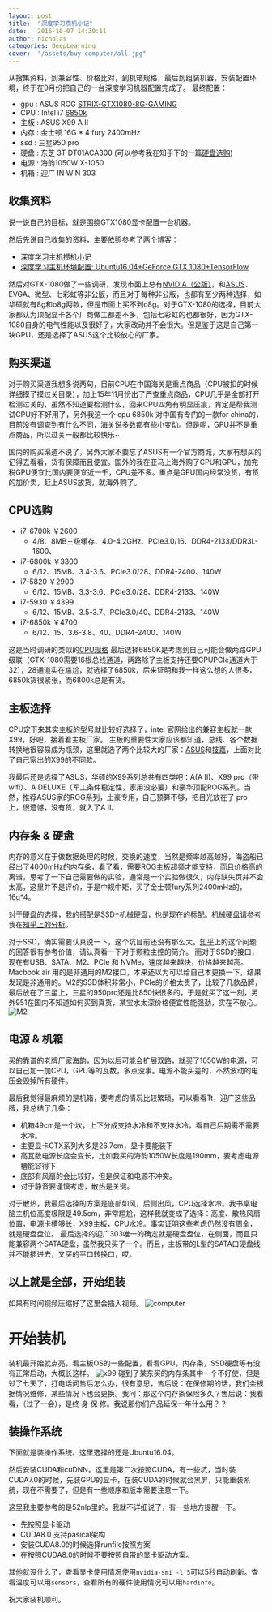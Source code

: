 ```yaml
---
layout: post
title:  "深度学习攒机小记"
date:   2016-10-07 14:30:11
author: nicholas
categories: DeepLearning
cover:  "/assets/buy-computer/all.jpg"
---
```


从搜集资料，到兼容性、价格比对，到机箱规格，最后到组装机器，安装配置环境，终于在9月份把自己的一台深度学习机器配置完成了。
最终配置：

- gpu : ASUS ROG [STRIX-GTX1080-8G-GAMING](http://www.asus.com.cn/Compare/Product.aspx?P_ID=1zMvS5oNHEGDTh6Q)
- CPU : Intel i7 [6850k](http://ark.intel.com/zh-cn/products/94188/Intel-Core-i7-6850K-Processor-15M-Cache-up-to-3_80-GHz)
- 主板 : ASUS X99 A II 
- 内存 : 金士顿 16G * 4 fury 2400mHz
- ssd : 三星950 pro
- 硬盘 : 东芝 3T DT01ACA300 (可以参考我在知乎下的一篇[硬盘选购](https://www.zhihu.com/question/27569776/answer/115022394?from=profile_answer_card))
- 电源 : 海韵1050W X-1050
- 机箱 : 迎广 IN WIN 303

## 收集资料

说一说自己的目标，就是围绕GTX1080显卡配置一台机器。

然后先说自己收集的资料，主要依照参考了两个博客：

- [深度学习主机攒机小记](http://mp.weixin.qq.com/s?__biz=MjM5ODkzMzMwMQ==&mid=2650408303&idx=1&sn=e4a61de98b82028bb49424e7acc4f805&scene=1&srcid=0729ivn68K1Eea5bDFPmCbyk&from=singlemessage&isappinstalled=0#wechat_redirecthttp://mp.weixin.qq.com/s?__biz=MjM5ODkzMzMwMQ==&mid=2650408303&idx=1&sn=e4a61de98b82028bb49424e7acc4f805&scene=1&srcid=0729ivn68K1Eea5bDFPmCbyk&from=singlemessage&isappinstalled=0#wechat_redirecthttp://mp.weixin.qq.com/s?__biz=MjM5ODkzMzMwMQ==&mid=2650408303&idx=1&sn=e4a61de98b82028bb49424e7acc4f805&scene=1&srcid=0729ivn68K1Eea5bDFPmCbyk&from=singlemessage&isappinstalled=0#wechat_redirecthttp://mp.weixin.qq.com/s?__biz=MjM5ODkzMzMwMQ==&mid=2650408303&idx=1&sn=e4a61de98b82028bb49424e7acc4f805&scene=1&srcid=0729ivn68K1Eea5bDFPmCbyk&from=singlemessage&isappinstalled=0#wechat_redirecthttp://mp.weixin.qq.com/s?__biz=MjM5ODkzMzMwMQ==&mid=2650408303&idx=1&sn=e4a61de98b82028bb49424e7acc4f805&scene=1&srcid=0729ivn68K1Eea5bDFPmCbyk&from=singlemessage&isappinstalled=0#wechat_redirecthttp://mp.weixin.qq.com/s?__biz=MjM5ODkzMzMwMQ==&mid=2650408303&idx=1&sn=e4a61de98b82028bb49424e7acc4f805&scene=1&srcid=0729ivn68K1Eea5bDFPmCbyk&from=singlemessage&isappinstalled=0#wechat_redirecthttp://mp.weixin.qq.com/s?__biz=MjM5ODkzMzMwMQ==&mid=2650408303&idx=1&sn=e4a61de98b82028bb49424e7acc4f805&scene=1&srcid=0729ivn68K1Eea5bDFPmCbyk&from=singlemessage&isappinstalled=0#wechat_redirect)
- [深度学习主机环境配置: Ubuntu16.04+GeForce GTX 1080+TensorFlow](http://www.52nlp.cn/深度学习主机环境配置-ubuntu16-04-geforce-gtx1080-tensorflow)

然后对GTX-1080做了一些调研，发现市面上总有[NVIDIA（公版）](http://www.geforce.cn/hardware/desktop-gpus)，和[ASUS](http://www.asus.com.cn/Compare/)、EVGA、微型、七彩虹等非公版，而且对于每种非公版，也都有至少两种选择，如华硕就有8g和o8g两款，但是市面上买不到o8g。对于GTX-1080的选择，目前大家都认为顶配显卡各个厂商做工都差不多，包括七彩虹的也都很好，因为GTX-1080自身的电气性能以及很好了，大家改动并不会很大。但是鉴于这是自己第一块GPU，还是选择了ASUS这个比较放心的厂家。

## 购买渠道

对于购买渠道我想多说两句，目前CPU在中国海关是重点商品（CPU被扣的时候详细摸了摸过关目录），加上15年11月份出了严查重点商品，CPU几乎是全部打开检测过关的，虽然不知道要检测什么，回来CPU四角有明显压痕，肯定是帮我测试CPU好不好用了，另外我这一个 cpu 6850k 对中国有专门的一款for china的，目前没有调查到有什么不同，海关说多数都有些小变动。但是呢，GPU并不是重点商品，所以过关一般都比较快乐~

国内的购买渠道不说了，另外大家不要忘了ASUS有一个官方商城，大家有想买的记得去看看，货有保障而且便宜。国外的我在亚马上海外购了CPU和GPU，加完税GPU便宜比国内要便宜近一千，CPU差不多。重点是GPU国内经常没货，有货的加价卖，赶上ASUS放货，就海外购了。

## CPU选购

- i7-6700k ￥2600
    - 4/8、8MB三级缓存、4.0-4.2GHz、PCIe3.0/16、DDR4-2133/DDR3L-1600、
- i7-6800k ￥3300
    - 6/12、15MB、3.4-3.6、PCIe3.0/28、DDR4-2400、140W
- i7-5820 ￥2900
    - 6/12、15MB、3.3-3.6、PCIe3.0/28、DDR4-2133、140W
- i7-5930 ￥4399
    - 6/12、15MB、3.5-3.7、PCIe3.0/40、DDR4-2133、140W
- i7-6850k ￥4700
    - 6/12、15、3.6-3.8、40、DDR4-2400、140W

这是当时调研的类似的[CPU规格](http://ark.intel.com/zh-cn/compare/94189,94188,94196)
最后选择6850K是考虑到自己可能会做两路GPU级联（GTX-1080需要16根总线通道，两路除了主板支持还要CPUPCIe通道大于32），28通道实在尴尬，就选择了6850k，后来证明和我一样这么想的人很多，6850k货很紧张，而6800k总是有货。

## 主板选择

CPU定下来其实主板的型号就比较好选择了，intel 官网给出的兼容主板就一款X99，好吧，接着看主板厂家。
主板的重要性大家应该都知道，总线、各个数据转换地很容易成为瓶颈，这里就选了两个比较大的厂家：[ASUS](http://www.asus.com.cn/Compare/)和[技嘉](http://www.gigabyte.cn/products/comparison/list.aspx?ck=2&pids=5284,5281,5812)，上面对比了自己家出的X99的不同款。

我最后还是选择了ASUS，华硕的X99系列总共有四类吧：A(A II)、X99 pro（带wifi）、A DELUXE（军工条件稳定性，家用没必要）和豪华顶配ROG系列。当然，推荐ASUS家的ROG系列，土豪专用，自己预算不够，把目光放在了 pro 上，很遗憾，没有货，就入了A II。

## 内存条 & 硬盘 

内存的意义在于做数据处理的时候，交换的速度，当然是频率越高越好，海盗船已经出了4000mHz的内存条，看了看，需要ROG主板超频才能支持，而且价格高的离谱，思考了一下自己需要做的实验，通常是一个实验做很久，内存缺失页并不会太高，这里并不是评价，于是中规中矩，买了金士顿fury系列2400mHz的，16g*4。

对于硬盘的选择，我的搭配是SSD+机械硬盘，也是现在的标配。机械硬盘请参考我在[知乎上的分析](https://www.zhihu.com/question/27569776/answer/115022394?from=profile_answer_card)。

对于SSD，确实需要认真说一下，这个坑目前还没有那么大。[知乎](https://www.zhihu.com/question/20369676)上的这个问题的回答很有参考价值，请认真看一下对于颗粒主控的简介。
而对于SSD的接口，现在有USB、SATA、M2、PCIe 和 NVMe，速度越来越快，价格越来越高。Macbook air 用的是非通用的M2接口，本来还以为可以给自己本更换一下，结果发现是非通用的。M2的SSD体积非常小，PCIe的价格太贵了，比较了几款品牌，最后放在了三星上，三星的950pro还是比850快很多的，于是就买了这一刻，另外951在国内不知道如何买到真货，某宝水太深价格便宜性能强劲，实在不放心。
![M2](/assets/buy-computer/m2.jpg)

## 电源 & 机箱

买的靠谱的老牌厂家海韵，因为以后可能会扩展双路，就买了1050W的电源，可以自己加一加CPU，GPU等的瓦数，多点没事。电源不能买差的，不然波动的电压会毁掉所有硬件。

最后我觉得最麻烦的是机箱，要考虑的情况比较繁琐，可以看看Tt，迎广这些品牌，我总结了几条：

- 机箱49cm是一个坎，上下分成支持水冷和不支持水冷，看自己后期需不需要水冷。
- 主要显卡GTX系列大多是26.7cm，显卡要能装下
- 高瓦数电源长度会变长，比如我买的海韵1050W长度是190mm，要考虑电源槽能容得下
- 底部有风扇的会比较好，但是保证和电源不冲突。
- 对于静音要谨慎考虑，散热是关键。

对于散热，我最后选择的方案是底部如风，后侧出风，CPU选择水冷。我书桌电脑主机位高度极限是49.5cm，非常尴尬，这样我就变成了选择：高度、散热风扇位置，电源卡槽够长，X99主板，CPU水冷。事实证明这些考虑仍然没有周全，就是硬盘盘位。
最后选择的迎广303唯一的确定就是硬盘盘位，在侧面，而且只能兼容两个SATA硬盘，虽然我只买了一个。而且，主板带的L型的SATA口硬盘线并不能插进去，又买的平口转换口，哎。

## 以上就是全部，开始组装

如果有时间视频压缩好了这里会插入视频。
![computer](/assets/buy-computer/computer.jpg)

# 开始装机

装机最开始就点亮，看主板OS的一些配置，看看GPU，内存条，SSD硬盘等有没有正常启动，大概长这样。
![x99](/assets/buy-computer/x99.jpg)
碰到了某东买的内存条其中一个不好使，但是过了七天了，打电话问售后怎么办，很有意思，售后说：在保修期的话，我们会根据情况维修，某些情况下也会更换。我问：那这个内存条保险多久？售后说：我看看，（过了一会），是终·身·保·修。我说那你们产品延保一年什么用？？

## 装操作系统

下面就是装操作系统。这里选择的还是Ubuntu16.04。

然后安装CUDA和cuDNN。这里是第二次按照CUDA，有一些坑，当时装CUDA7.0的时候，先装GPU的显卡，在装CUDA的时候就会黑屏，只能重装系统，现在不需要了，但是有一些顺序和版本需要注意一下。

这里我主要参考的是52nlp里的。我就不详细说了，有一些地方提醒一下。

- 先按照显卡驱动
- CUDA8.0 支持pasical架构
- 安装CUDA8.0的时候选择runfile按照方案 
- 在按照CUDA8.0的时候不要按照自带的显卡驱动方案。

其他就没什么了，查看显卡使用情况使用`nvidia-smi -l 5`可以5秒自动刷新。查看温度可以用`sensors`，查看所有的硬件使用情况可以用`hardinfo`。

祝大家装机顺利。














